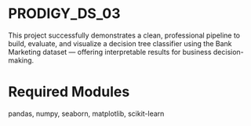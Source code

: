 # PRODIGY_DS_03
This project successfully demonstrates a clean, professional pipeline to build, evaluate, and visualize a decision tree classifier using the Bank Marketing dataset — offering interpretable results for business decision-making.
# Required Modules
pandas, numpy, seaborn, matplotlib, scikit-learn
